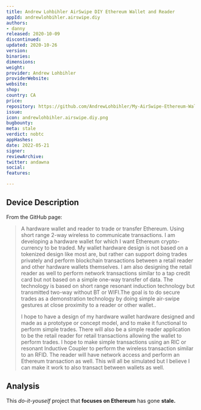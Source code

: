 ```yaml
---
title: Andrew Lohbihler AirSwipe DIY Ethereum Wallet and Reader
appId: andrewlohbihler.airswipe.diy
authors:
- danny
released: 2020-10-09
discontinued: 
updated: 2020-10-26
version: 
binaries: 
dimensions: 
weight: 
provider: Andrew Lohbihler
providerWebsite: 
website: 
shop: 
country: CA
price: 
repository: https://github.com/AndrewLohbihler/My-AirSwipe-Ethereum-Wallet-and-Reader
issue: 
icon: andrewlohbihler.airswipe.diy.png
bugbounty: 
meta: stale
verdict: nobtc
appHashes: 
date: 2022-05-21
signer: 
reviewArchive: 
twitter: andawna
social: 
features: 

---
```


## Device Description 

From the GitHub page: 

> A hardware wallet and reader to trade or transfer Ethereum. Using short range 2-way wireless to communicate transactions. I am developing a hardware wallet for which I want Ethereum crypto-currency to be traded. My wallet hardware design is not based on a tokenized design like most are, but rather can support doing trades privately and perform blockchain transactions between a retail reader and other hardware wallets themselves. I am also designing the retail reader as well to perform network transactions similar to a tap credit card but not based on a simple one-way transfer of data. The technology is based on short range resonant induction technology but transmitted two-way without BT or WIFI.The goal is to do secure trades as a demonstration technology by doing simple air-swipe gestures at close proximity to a reader or other wallet..
>
> I hope to have a design of my hardware wallet hardware designed and made as a prototype or concept model, and to make it functional to perform simple trades. There will also be a simple reader application to be the retail reader for retail transactions allowing the wallet to perform trades. I hope to make simple transactions using an RIC or resonant Inductive Coupler to perform the wireless transaction similar to an RFID. The reader will have network access and perform an Ethereum transaction as well. This will all be simulated but I believe I can make it work to also transact between wallets as well.

## Analysis 

This *do-it-youself* project that **focuses on Ethereum** has gone **stale.**